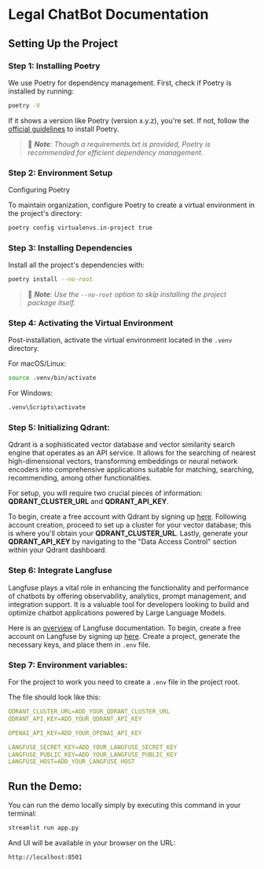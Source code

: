 # Legal ChatBot Documentation

## Setting Up the Project

### Step 1: Installing Poetry
We use Poetry for dependency management. First, check if Poetry is installed by running:
```bash
poetry -V
```

If it shows a version like Poetry (version x.y.z), you're set. If not, follow the [official guidelines](https://python-poetry.org/docs/) to install Poetry.

> 📎 _**Note**: Though a requirements.txt is provided, Poetry is recommended for efficient dependency management._

### Step 2: Environment Setup
Configuring Poetry

To maintain organization, configure Poetry to create a virtual environment in the project's directory:
```bash
poetry config virtualenvs.in-project true
```

### Step 3: Installing Dependencies
Install all the project's dependencies with:
```bash
poetry install --no-root
```
> 📎 _**Note**: Use the `--no-root` option to skip installing the project package itself._

### Step 4: Activating the Virtual Environment
Post-installation, activate the virtual environment located in the `.venv` directory.

For macOS/Linux:
```bash
source .venv/bin/activate
```
For Windows:
```bash
.venv\Scripts\activate
```

### Step 5: Initializing Qdrant:

Qdrant is a sophisticated vector database and vector similarity search engine that operates as an API service. It allows for the searching of nearest high-dimensional vectors, transforming embeddings or neural network encoders into comprehensive applications suitable for matching, searching, recommending, among other functionalities.

For setup, you will require two crucial pieces of information: **QDRANT_CLUSTER_URL** and **QDRANT_API_KEY**.

To begin, create a free account with Qdrant by signing up [here](https://cloud.qdrant.io/login). Following account creation, proceed to set up a cluster for your vector database; this is where you'll obtain your **QDRANT_CLUSTER_URL**. Lastly, generate your **QDRANT_API_KEY** by navigating to the "Data Access Control" section within your Qdrant dashboard.

### Step 6: Integrate Langfuse

Langfuse plays a vital role in enhancing the functionality and performance of chatbots by offering observability, analytics, prompt management, and integration support. It is a valuable tool for developers looking to build and optimize chatbot applications powered by Large Language Models.

Here is an [overview](https://langfuse.com/docs) of Langfuse documentation.
To begin, create a free account on Langfuse by signing up [here](https://cloud.langfuse.com/auth/sign-up). Create a project, generate the necessary keys, and place them in `.env` file.

### Step 7: Environment variables:
For the project to work you need to create a `.env` file in the project root.

The file should look like this:
```yml
QDRANT_CLUSTER_URL=ADD_YOUR_QDRANT_CLUSTER_URL
QDRANT_API_KEY=ADD_YOUR_QDRANT_API_KEY

OPENAI_API_KEY=ADD_YOUR_OPENAI_API_KEY

LANGFUSE_SECRET_KEY=ADD_YOUR_LANGFUSE_SECRET_KEY
LANGFUSE_PUBLIC_KEY=ADD_YOUR_LANGFUSE_PUBLIC_KEY
LANGFUSE_HOST=ADD_YOUR_LANGFUSE_HOST
```

## Run the Demo:
You can run the demo locally simply by executing this command in your terminal:
```bash
streamlit run app.py  
```
And UI will be available in your browser on the URL:
```
http://localhost:8501
```
